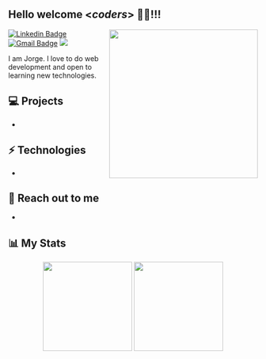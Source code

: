 <h2> Hello welcome <<i>coders</i>> 🧑‍💻!!!</h2>

<img align='right' src='https://media.discordapp.net/attachments/399448944889036801/644551801588154398/398757aeeeda71f41e82091fcf0496f3.gif' width='300"'>

[![Linkedin Badge](https://img.shields.io/badge/-Lindkeden-blue?style=flat-square&logo=Linkedin&logoColor=white&link=https://www.linkedin.com/)](https://www.linkedin.com/) 
[![Gmail Badge](https://img.shields.io/badge/-Gmail-Red?style=flat-square&logo=Gmail&logoColor=white&link=mailto:jorge.carpena@tecsup.edu.pe)](mailto:jorge.carpena@tecsup.edu.pe)
![](https://komarev.com/ghpvc/?username=jcarpena710) 

I am Jorge. I love to do web development and open to learning new technologies.

## 💻 Projects
*

## ⚡ Technologies 
- 

## 👋 Reach out to me 
- 

## 📊 My Stats
<div align=center>
<img height="180em" src="https://github-readme-stats.vercel.app/api?username=jcarpena710&bg_color=30,e96443,904e95&title_color=fff&text_color=fff" />
<img height="180em" src="https://github-readme-stats.vercel.app/api/top-langs/?username=jcarpena710&layout=compact&bg_color=30,e96443,904e95&title_color=fff&text_color=fff" />  
</div>

  
<!--
![JCarpena710's GitHub stats](https://github-readme-stats.vercel.app/api?username=jcarpena710&bg_color=30,e96443,904e95&title_color=fff&text_color=fff)

![Top Langs](https://github-readme-stats.vercel.app/api/top-langs/?username=jcarpena710&layout=compact)

-->

